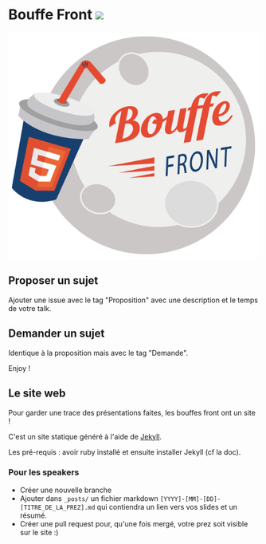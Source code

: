 # Bouffe Front ![](https://travis-ci.org/Sfeir/bouffe-front.svg?branch=master)

![](logo-BouffeFront.png)

## Proposer un sujet

Ajouter une issue avec le tag "Proposition" avec une description et le temps de votre talk.

## Demander un sujet

Identique à la proposition mais avec le tag "Demande".

Enjoy !

## Le site web

Pour garder une trace des présentations faites, les bouffes front ont un site !

C'est un site statique généré à l'aide de [Jekyll](https://jekyllrb.com/).

Les pré-requis : avoir ruby installé et ensuite installer Jekyll (cf la doc).

### Pour les speakers

- Créer une nouvelle branche 
- Ajouter dans `_posts/` un fichier markdown `[YYYY]-[MM]-[DD]-[TITRE_DE_LA_PREZ].md` qui contiendra un lien vers vos slides et un résumé. 
- Créer une pull request pour, qu'une fois mergé, votre prez soit visible sur le site :)

